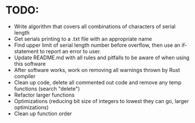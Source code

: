 # TODO:

- Write algorithm that covers all combinations of characters of serial length
- Get serials printing to a .txt file with an appropriate name
- Find upper limit of serial length number before overflow, then use an
if-statement to report an error to user.
- Update README.md with all rules and pitfalls to be aware of when using this
software
- After software works, work on removing all warnings thrown by Rust compiler
- Clean up code, delete all commented out code and remove any temp functions
(search "delete")
- Refactor larger functions
- Optimizations (reducing bit size of integers to lowest they can go, larger
optimizations)
- Clean up function order

